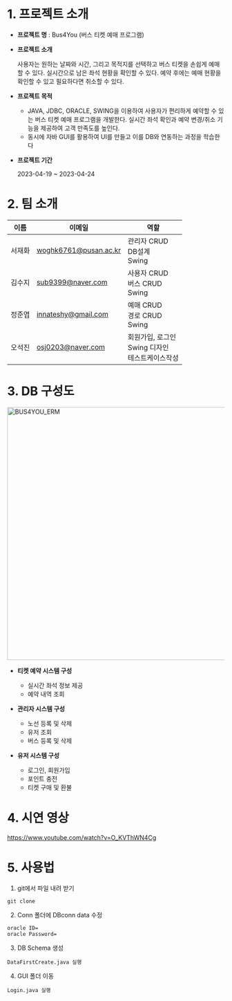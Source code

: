 # 1. 프로젝트 소개
+ **프로젝트 명** : Bus4You (버스 티켓 예매 프로그램)

+ **프로젝트 소개**

  사용자는 원하는 날짜와 시간, 그리고 목적지를 선택하고 버스 티켓을 손쉽게 예매할 수 있다.
  실시간으로 남은 좌석 현황을 확인할 수 있다. 예약 후에는 예매 현황을 확인할 수 있고 필요하다면 취소할 수 있다.

+ **프로젝트 목적**
  + JAVA, JDBC, ORACLE, SWING을 이용하여 사용자가 편리하게 예약할 수 있는 버스 티켓 예매 프로그램을 개발한다. 실시간 좌석 확인과 예약 변경/취소 기능을 제공하여 고객 만족도를 높인다.
  + 동시에 자바 GUI를 활용하여 UI를 만들고 이를 DB와 연동하는 과정을 학습한다

+ **프로젝트 기간**
   
   2023-04-19 ~ 2023-04-24
# 2. 팀 소개
| 이름 | 이메일 |역할 |
| ------ | -- | ----------- |
| 서재화 | woghk6761@pusan.ac.kr | 관리자 CRUD </br> DB설계</br> Swing|
| 김수지 | sub9399@naver.com | 사용자 CRUD </br> 버스 CRUD</br>Swing|
| 정준엽 | innateshy@gmail.com | 예매 CRUD</br> 경로 CRUD </br>Swing|
| 오석진 | osj0203@naver.com | 회원가입, 로그인</br>Swing 디자인</br>테스트케이스작성|

# 3. DB 구성도
<img width="585" alt="BUS4YOU_ERM" src="https://user-images.githubusercontent.com/88009952/234216589-f99450c3-2bcf-4763-859d-534806a5c11c.png">


+ **티켓 예약 시스템 구성**
  + 실시간 좌석 정보 제공
  + 예약 내역 조회

+ **관리자 시스템 구성**
  + 노선 등록 및 삭제
  + 유저 조회
  + 버스 등록 및 삭제

+ **유저 시스템 구성**
  + 로그인, 회원가입
  + 포인트 충전
  + 티켓 구매 및 환불
  
# 4. 시연 영상
https://www.youtube.com/watch?v=O_KVThWN4Cg

# 5. 사용법

1. git에서 파일 내려 받기
```
git clone
```

2. Conn 폴더에 DBconn data 수정
```
oracle ID=
oracle Password=
```

3. DB Schema 생성
```
DataFirstCreate.java 실행
```

4. GUI 폴더 이동
```
Login.java 실행
```


